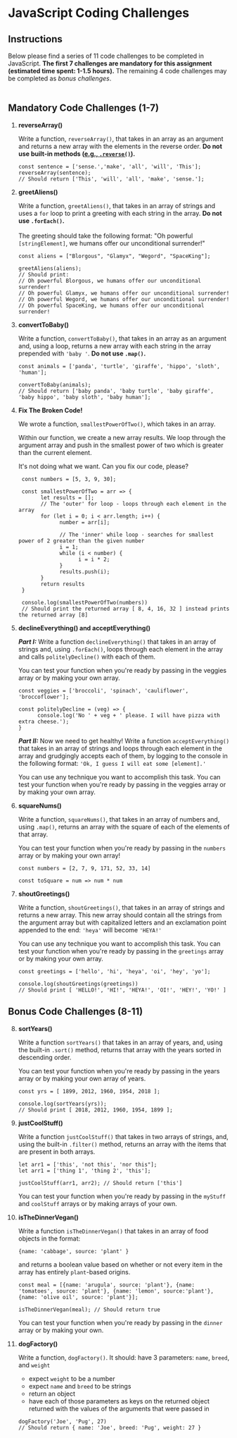 # JavaScript Coding Challenges

## Instructions
Below please find a series of 11 code challenges to be completed in JavaScript. **The first 7 challenges are mandatory for this assignment (estimated time spent: 1-1.5 hours).** The remaining 4 code challenges may be completed as *bonus challenges*.
<br><br>

## Mandatory Code Challenges (1-7)

1) **reverseArray()**

   Write a function, `reverseArray()`, that takes in an array as an argument and returns a new array with the elements in the reverse order. **Do not use built-in methods ([e.g., `.reverse()`](https://developer.mozilla.org/en-US/docs/Web/JavaScript/Reference/Global_Objects/Array/reverse)).**
   ```
   const sentence = ['sense.','make', 'all', 'will', 'This'];
   reverseArray(sentence); 
   // Should return ['This', 'will', 'all', 'make', 'sense.'];
   ```
   
2) **greetAliens()**

   Write a function, `greetAliens()`, that takes in an array of strings and uses a `for` loop to print a greeting with each string in the array. **Do not use `.forEach()`.**
   <br><br>The greeting should take the following format:
"Oh powerful `[stringElement]`, we humans offer our unconditional surrender!"
   ```
   const aliens = ["Blorgous", "Glamyx", "Wegord", "SpaceKing"];

   greetAliens(aliens);
   // Should print:
   // Oh powerful Blorgous, we humans offer our unconditional surrender! 
   // Oh powerful Glamyx, we humans offer our unconditional surrender! 
   // Oh powerful Wegord, we humans offer our unconditional surrender! 
   // Oh powerful SpaceKing, we humans offer our unconditional surrender!
   ```

3) **convertToBaby()**

   Write a function, `convertToBaby()`, that takes in an array as an argument and, using a loop, returns a new array with each string in the array prepended with `'baby '`. **Do not use `.map()`.**
  
   ```
   const animals = ['panda', 'turtle', 'giraffe', 'hippo', 'sloth', 'human'];

   convertToBaby(animals); 
   // Should return ['baby panda', 'baby turtle', 'baby giraffe', 'baby hippo', 'baby sloth', 'baby human'];
   ```

4) **Fix The Broken Code!**

   We wrote a function, `smallestPowerOfTwo()`, which takes in an array.

   Within our function, we create a new array results. We loop through the argument array and push in the smallest power of two which is greater than the current element.

   It's not doing what we want. Can you fix our code, please?
   
   ```
    const numbers = [5, 3, 9, 30];

    const smallestPowerOfTwo = arr => {
          let results = [];
          // The 'outer' for loop - loops through each element in the array
          for (let i = 0; i < arr.length; i++) {
                number = arr[i];

                // The 'inner' while loop - searches for smallest power of 2 greater than the given number
                i = 1;
                while (i < number) {
                      i = i * 2;
                }
                results.push(i);
          }
          return results
    }

    console.log(smallestPowerOfTwo(numbers)) 
    // Should print the returned array [ 8, 4, 16, 32 ] instead prints the returned array [8]
    ```
    
5) **declineEverything() and acceptEverything()**

      _**Part I:**_
      Write a function `declineEverything()` that takes in an array of strings and, using `.forEach()`, loops through each element in the array and calls `politelyDecline()` with each of them.

      You can test your function when you're ready by passing in the veggies array or by making your own array.

      ```
      const veggies = ['broccoli', 'spinach', 'cauliflower', 'broccoflower'];

      const politelyDecline = (veg) => {
            console.log('No ' + veg + ' please. I will have pizza with extra cheese.');
      }
      ```
    _**Part II:**_
    Now we need to get healthy! Write a function `acceptEverything()` that takes in an array of strings and loops through each element in the array and grudgingly accepts each of them, by logging to the console in the following format: `'Ok, I guess I will eat some [element].'`
    
    You can use any technique you want to accomplish this task. You can test your function when you're ready by passing in the veggies array or by making your own array.
    
6) **squareNums()**

   Write a function, `squareNums()`, that takes in an array of numbers and, using `.map()`, returns an array with the square of each of the elements of that array.

   You can test your function when you're ready by passing in the `numbers` array or by making your own array!
   
   ```
   const numbers = [2, 7, 9, 171, 52, 33, 14]

   const toSquare = num => num * num
   ```
   
7) **shoutGreetings()**

   Write a function, `shoutGreetings()`, that takes in an array of strings and returns a new array. This new array should contain all the strings from the argument array but with capitalized letters and an exclamation point appended to the end: `'heya'` will become `'HEYA!'`

   You can use any technique you want to accomplish this task. You can test your function when you're ready by passing in the `greetings` array or by making your own array.
   
   ```
   const greetings = ['hello', 'hi', 'heya', 'oi', 'hey', 'yo'];

   console.log(shoutGreetings(greetings))
   // Should print [ 'HELLO!', 'HI!', 'HEYA!', 'OI!', 'HEY!', 'YO!' ]
   ```

## Bonus Code Challenges (8-11)

8) **sortYears()**

   Write a function `sortYears()` that takes in an array of years, and, using the built-in `.sort()` method, returns that array with the years sorted in descending order.

   You can test your function when you're ready by passing in the years array or by making your own array of years.
   
   ```
   const yrs = [ 1899, 2012, 1960, 1954, 2018 ];

   console.log(sortYears(yrs));
   // Should print [ 2018, 2012, 1960, 1954, 1899 ];
   ```

9) **justCoolStuff()**

   Write a function `justCoolStuff()` that takes in two arrays of strings, and, using the built-in `.filter()` method, returns an array with the items that are present in both arrays.
   
   ```
   let arr1 = ['this', 'not this', 'nor this"];
   let arr1 = ['thing 1', 'thing 2', 'this'];

   justCoolStuff(arr1, arr2); // Should return ['this']
   ```

   You can test your function when you're ready by passing in the `myStuff` and `coolStuff` arrays or by making arrays of your own.

10) **isTheDinnerVegan()**

     Write a function `isTheDinnerVegan()` that takes in an array of food objects in the format:

     ```
     {name: 'cabbage', source: 'plant' }
     ```

     and returns a boolean value based on whether or not every item in the array has entirely `plant`-based origins.

     ```
     const meal = [{name: 'arugula', source: 'plant'}, {name: 'tomatoes', source: 'plant'}, {name: 'lemon', source:'plant'}, {name: 'olive oil', source: 'plant'}];

     isTheDinnerVegan(meal); // Should return true
     ```

     You can test your function when you're ready by passing in the `dinner` array or by making your own.
   
11) **dogFactory()**

     Write a function, `dogFactory()`. It should:
     have 3 parameters: `name`, `breed`, and `weight`
     * expect `weight` to be a number
     * expect `name` and `breed` to be strings
     * return an object
     * have each of those parameters as keys on the returned object returned with the values of the arguments that were passed in
   
     ```
     dogFactory('Joe', 'Pug', 27)
     // Should return { name: 'Joe', breed: 'Pug', weight: 27 }
     ```
